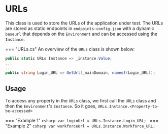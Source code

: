 # URLs

This class is used to store the URLs of the application under test. The URLs are stored as static endpoints in `endpoints-config.json` with a dynamic `baseurl` that depends on the `Environment` and can be accessed using the `Instance`.

=== "URLs.cs"
An overview of the `URLs` class is shown below:
```csharp 
public static URLs Instance => _instance.Value;
...
...
public string Login_URL => GetUrl(_mainDomain, nameof(Login_URL));
```

## Usage

To access any property in the `URLs` class, we first call the `URLs` class and then the `Environment`'s `Instance`. So it goes, `URLs.Instance.<Property-to-be-accessed>`

=== "Example 1"
	```csharp
	var loginUrl = URLs.Instance.Login_URL;
	```
=== "Example 2"
	```csharp
	var workforceUrl = URLs.Instance.Workforce_URL;
	```